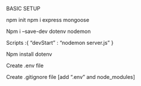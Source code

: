 BASIC SETUP

npm init
npm i express mongoose

Npm i –save-dev dotenv nodemon

Scripts :{
“devStart” : “nodemon server.js”
}

Npm install dotenv

Create .env file

Create .gitignore file  [add “.env” and node_modules] 
